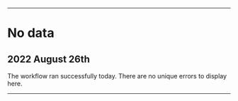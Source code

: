 
***

# No data

## 2022 August 26th

The workflow ran successfully today. There are no unique errors to display here.

***
